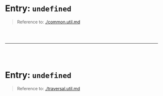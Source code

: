 # Entry: `undefined`

> Reference to: [./common.util.md](./common.util.md)

    
<br/>
<br/>



---


<br/>
<br/>

# Entry: `undefined`

> Reference to: [./traversal.util.md](./traversal.util.md)

    